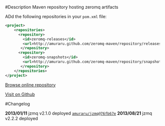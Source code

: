 #Description
Maven repository hosting zeromq artifacts

ADd the following repositories in your `pom.xml` file:

```xml
<project>
    <repositories>
      <repository>
        <id>zeromq-releases</id>
        <url>http://amuraru.github.com/zeromq-maven/repository/releases/</url>
       </repository>
      <repository>
        <id>zeromq-snapshots</id>
        <url>http://amuraru.github.com/zeromq-maven/repository/snapshots/</url>
       </repository>
    </repositories>
</project>
```

[Browse online repository](http://amuraru.github.com/zeromq-maven/repository/)

[Visit on Github](http://github.com/amuraru/zeromq-maven)

#Changelog

**2013/01/11**  jzmq v2.1.0 deployed  [`amuraru/jzmq@76fb67e`](https://github.com/amuraru/jzmq/commit/76fb67e7007d3d291eae1be94269b54fce8de2f5)
**2013/08/21**  jzmq v2.2.2 deployed



